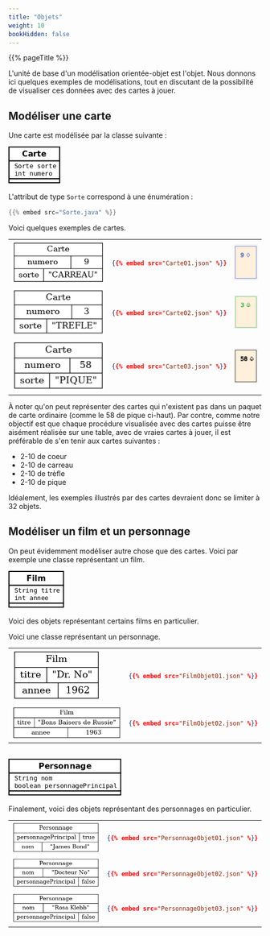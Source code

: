 ```yaml
---
title: "Objets"
weight: 10
bookHidden: false
---
```


{{% pageTitle %}}

L'unité de base d'un modélisation orientée-objet est l'objet.  Nous donnons ici
quelques exemples de modélisations, tout en discutant de la possibilité de
visualiser ces données avec des cartes à jouer.

## Modéliser une carte

Une carte est modélisée par la classe suivante&nbsp;:

<img class="figure" src="Carte.png">

L'attribut de type `Sorte` correspond à une énumération&nbsp;:

```java
{{% embed src="Sorte.java" %}}
```

Voici quelques exemples de cartes.


<table>

<tr>
<td>
<img class="figure" src="Carte01.png">
</td>
<td>

```json
{{% embed src="Carte01.json" %}}
```

</td>
<td>
<img class="figure" src="Carte01_visualisation.png">
</td>
</tr>


<tr>
<td>
<img class="figure" src="Carte02.png">
</td>
<td>

```json
{{% embed src="Carte02.json" %}}
```

</td>
<td>
<img class="figure" src="Carte02_visualisation.png">
</td>

</tr>


<tr>
<td>
<img class="figure" src="Carte03.png">
</td>
<td>

```json
{{% embed src="Carte03.json" %}}
```

</td>
<td>
<img class="figure" src="Carte03_visualisation.png">
</td>

</tr>


</table>

À noter qu'on peut représenter des cartes qui n'existent pas dans un paquet de carte ordinaire (comme le 58 de pique ci-haut).
Par contre, comme notre objectif est que chaque procédure visualisée avec des cartes puisse être aisément réalisée sur une table, avec de vraies cartes à jouer, 
il est préférable de s'en tenir aux cartes suivantes&nbsp;:

* 2-10 de coeur
* 2-10 de carreau
* 2-10 de trèfle
* 2-10 de pique

Idéalement, les exemples illustrés par des cartes devraient donc se limiter à 32 objets.

## Modéliser un film et un personnage

On peut évidemment modéliser autre chose que des cartes.
Voici par exemple une classe représentant un film.

<img class="figure" src="FilmObjet.png">

Voici des objets représentant certains films en particulier.

<table>

<tr>
<td>

<img class="figure" src="FilmObjet01.png"/>

</td>

<td>

```json
{{% embed src="FilmObjet01.json" %}}
```

</td>
</tr>

<tr>
<td>

<img class="figure" src="FilmObjet02.png"/>

</td>

<td>

```json
{{% embed src="FilmObjet02.json" %}}
```

</td>
</tr>


Voici une classe représentant un personnage.


</table>

<br>

<img class="figure" src="PersonnageObjet.png">

Finalement, voici des objets représentant des personnages en particulier.

<table>

<tr>
<td>

<img class="figure" src="PersonnageObjet01.png"/>

</td>

<td>

```json
{{% embed src="PersonnageObjet01.json" %}}
```

</td>
</tr>

<tr>
<td>

<img class="figure" src="PersonnageObjet02.png"/>

</td>

<td>

```json
{{% embed src="PersonnageObjet02.json" %}}
```

</td>
</tr>

<tr>
<td>

<img class="figure" src="PersonnageObjet03.png"/>

</td>

<td>

```json
{{% embed src="PersonnageObjet03.json" %}}
```

</td>
</tr>



</table>

